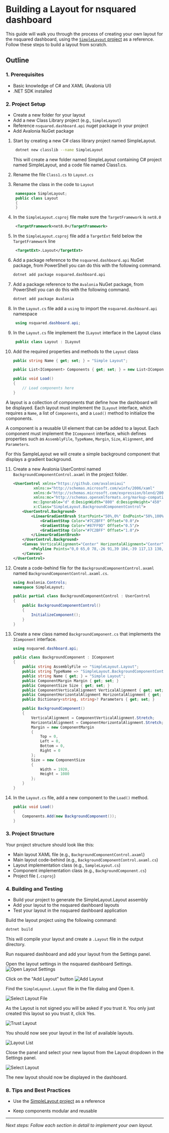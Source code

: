 # Building a Layout for nsquared dashboard

This guide will walk you through the process of creating your own layout for the nsquared dashboard, using the [`SimpleLayout` project](https://github.com/nsquaredsolutions/dashboard/tree/main//Samples/SimpleLayout) as a reference. Follow these steps to build a layout from scratch.

## Outline

### 1. Prerequisites

- Basic knowledge of C# and XAML (Avalonia UI)
- .NET SDK installed

### 2. Project Setup

- Create a new folder for your layout
- Add a new Class Library project (e.g., `SimpleLayout`)
- Reference `nsquared.dashboard.api` nuget package in your project
- Add Avalonia NuGet package

1. Start by creating a new C# class library project named SimpleLayout.

   ```bash
    dotnet new classlib --name SimpleLayout
   ```

   This will create a new folder named SimpleLayout containing C# project named SimpleLayout, and a code file named Class1.cs.

2. Rename the file `Class1.cs` to `Layout.cs`
3. Rename the class in the code to `Layout`

   ```cs
    namespace SimpleLayout;
    public class Layout
    {
    }
   ```

4. In the `SimpleLayout.csproj` file make sure the `TargetFramework` is `net8.0`

   ```xml
    <TargetFramework>net8.0</TargetFramework>
   ```

5. In the `SimpleLayout.csproj` file add a `TargetExt` field below the `TargetFramework` line

   ```xml
    <TargetExt>.Layout</TargetExt>
   ```

6. Add a package reference to the `nsquared.dashboard.api` NuGet package, from PowerShell you can do this with the following command.

   ```sh
   dotnet add package nsquared.dashboard.api
   ```

7. Add a package reference to the `Avalonia` NuGet package, from PowerShell you can do this with the following command.

   ```sh
   dotnet add package Avalonia
   ```

8. In the `Layout.cs` file add a `using` to import the `nsquared.dashboard.api` namespace

   ```cs
    using nsquared.dashboard.api;
   ```

9. In the `Layout.cs` file implement the `ILayout` interface in the Layout class

   ```cs
    public class Layout : ILayout
   ```

10. Add the required properties and methods to the `Layout` class

    ```cs
    public string Name { get; set; } = "Simple Layout";

    public List<IComponent> Components { get; set; } = new List<IComponent>();

    public void Load()
    {
        // Load components here
    }
    ```

A layout is a collection of components that define how the dashboard will be displayed. Each layout must implement the `ILayout` interface, which requires a `Name`, a list of `Components`, and a `Load()` method to initialize the components.

A component is a reusable UI element that can be added to a layout. Each component must implement the `IComponent` interface, which defines properties such as `AssemblyFile`, `TypeName`, `Margin`, `Size`, `Alignment`, and `Parameters`.

For this SampleLayout we will create a simple background component that displays a gradient background.

11. Create a new Avalonia UserControl named `BackgroundComponentControl.axaml` in the project folder.

    ```xml
    <UserControl xmlns="https://github.com/avaloniaui"
             xmlns:x="http://schemas.microsoft.com/winfx/2006/xaml"
             xmlns:d="http://schemas.microsoft.com/expression/blend/2008"
             xmlns:mc="http://schemas.openxmlformats.org/markup-compatibility/2006"
             mc:Ignorable="d" d:DesignWidth="800" d:DesignHeight="450"
             x:Class="SimpleLayout.BackgroundComponentControl">
        <UserControl.Background>
            <LinearGradientBrush StartPoint="50%,0%" EndPoint="50%,100%">
                <GradientStop Color="#7C2BFF" Offset="0.0"/>
                <GradientStop Color="#87FF9D" Offset="0.5"/>
                <GradientStop Color="#7C2BFF" Offset="1.0"/>
            </LinearGradientBrush>
        </UserControl.Background>
        <Canvas VerticalAlignment="Center" HorizontalAlignment="Center" >
            <Polyline Points="0,0 65,0 78,-26 91,39 104,-39 117,13 130,0 195,0" Stroke="Brown" Canvas.Left="0" Canvas.Top="0"/>
        </Canvas>
    </UserControl>
    ```

12. Create a code-behind file for the `BackgroundComponentControl.axaml` named `BackgroundComponentControl.axaml.cs`.

    ```csharp
    using Avalonia.Controls;
    namespace SimpleLayout;

    public partial class BackgroundComponentControl : UserControl
    {
        public BackgroundComponentControl()
        {
            InitializeComponent();
        }
    }

    ```

13. Create a new class named `BackgroundComponent.cs` that implements the `IComponent` interface.

    ```csharp
    using nsquared.dashboard.api;

    public class BackgroundComponent : IComponent
    {
        public string AssemblyFile => "SimpleLayout.Layout";
        public string TypeName => "SimpleLayout.BackgroundComponentControl";
        public string Name { get; } = "Simple Layout";
        public ComponentMargin Margin { get; set; }
        public ComponentSize Size { get; set; }
        public ComponentVerticalAlignment VerticalAlignment { get; set; }
        public ComponentHorizontalAlignment HorizontalAlignment { get; set; }
        public Dictionary<string, string>? Parameters { get; set; }

        public BackgroundComponent()
        {
            VerticalAlignment = ComponentVerticalAlignment.Stretch;
            HorizontalAlignment = ComponentHorizontalAlignment.Stretch;
            Margin = new ComponentMargin
            {
                Top = 0,
                Left = 0,
                Bottom = 0,
                Right = 0
            };
            Size = new ComponentSize
            {
                Width = 1920,
                Height = 1080
            };
        }
    }
    ```

14. In the `Layout.cs` file, add a new component to the `Load()` method.

    ```csharp
    public void Load()
    {
        Components.Add(new BackgroundComponent());
    }
    ```

### 3. Project Structure

Your project structure should look like this:

- Main layout XAML file (e.g., `BackgroundComponentControl.axaml`)
- Main layout code-behind (e.g., `BackgroundComponentControl.axaml.cs`)
- Layout implementation class (e.g., `SampleLayout.cs`)
- Component implementation class (e.g., `BackgroundComponent.cs`)
- Project file (`.csproj`)

### 4. Building and Testing

- Build your project to generate the SimpleLayout.Layout assembly
- Add your layout to the nsquared dashboard layouts
- Test your layout in the nsquared dashboard application

Build the layout project using the following command:

```sh
dotnet build
```

This will compile your layout and create a `.Layout` file in the output directory.

Run nsquared dashboard and add your layout from the Settings panel.

Open the layout settings in the nsquared dashboard Settings.
![Open Layout Settings](../images/SettingsEditLayouts.png)

Click on the "Add Layout" button
![Add Layout](../images/AddLayoutButton.png)

Find the `SimpleLayout.Layout` file in the file dialog and Open it.

![Select Layout File](../images/AddNewLayout.png)

As the Layout is not signed you will be asked if you trust it. You only just created this layout so you trust it, click Yes.

![Trust Layout](../images/TrustLayout.png)

You should now see your layout in the list of available layouts.

![Layout List](../images/LayoutLoaded.png)

Close the panel and select your new layout from the Layout dropdown in the Settings panel.

![Select Layout](../images/SelectLayout.png)

The new layout should now be displayed in the dashboard.

### 8. Tips and Best Practices

- Use the [SimpleLayout project](https://github.com/nsquaredsolutions/dashboard/tree/main//Samples/SimpleLayout) as a reference

- Keep components modular and reusable

---

_Next steps: Follow each section in detail to implement your own layout._
